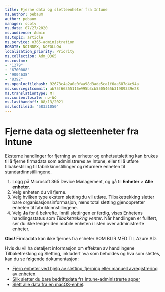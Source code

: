 ```yaml
---
title: Fjerne data og sletteenheter fra Intune
ms.author: pebaum
author: pebaum
manager: scotv
ms.date: 07/27/2020
ms.audience: Admin
ms.topic: article
ms.service: o365-administration
ROBOTS: NOINDEX, NOFOLLOW
localization_priority: Priority
ms.collection: Adm_O365
ms.custom:
- "1279"
- "6700008"
- "9004638"
- "8392"
ms.openlocfilehash: 92673c4a2a0e0faa98d3ade5ca1f6aa687d4c94a
ms.sourcegitcommit: ab75f66355116e995b3cb5505465b31989339e28
ms.translationtype: MT
ms.contentlocale: nb-NO
ms.lasthandoff: 08/13/2021
ms.locfileid: "58331050"
---
```

# <a name="removing-data-and-wiping-devices-from-intune"></a>Fjerne data og sletteenheter fra Intune

Eksterne handlinger for fjerning av enheter og enhetsutsletting kan brukes til å fjerne firmadata som administreres av Intune, eller til å utføre tilbakestilling til fabrikkinnstillinger og returnere enheten til standardinnstillingene.

1. Logg på Microsoft 365 Device Management, og gå til **Enheter** > **Alle enheter**.
2. Velg enheten du vil fjerne.
3. Velg hvilken type ekstern sletting du vil utføre. Tilbaketrekking sletter bare organisasjonsinformasjon, mens total sletting gjenoppretter enheten til fabrikkinnstillingene.
4. Velg **Ja** for å bekrefte. Inntil slettingen er ferdig, vises Enhetens handlingsstatus som *Tilbaketrekking venter*.
    Når handlingen er fullført, ser du ikke lenger den mobile enheten i listen over administrerte enheter.

**Obs!** Firmadata kan ikke fjernes fra enheter SOM BLIR MED TIL Azure AD. 

Hvis du vil ha detaljert informasjon om effekten av handlingene Tilbaketrekking og Sletting, inkludert hva som beholdes og hva som slettes, kan du se følgende dokumentasjon:

- [Fjern enheter ved hjelp av sletting, fjerning eller manuell avregistrering av enheten](https://docs.microsoft.com/mem/intune/remote-actions/devices-wipe).
- [Slik sletter du bare bedriftsdata fra Intune-administrerte apper](https://docs.microsoft.com/mem/intune/apps/apps-selective-wipe)
- [Slett alle data fra en macOS-enhet](https://docs.microsoft.com/mem/intune/remote-actions/device-erase).